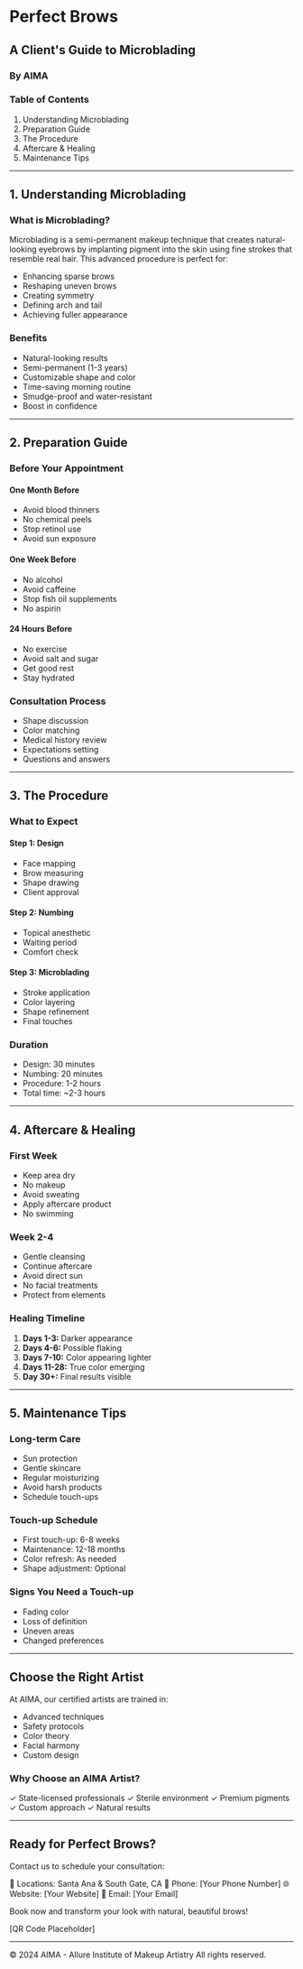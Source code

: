 # Perfect Brows
## A Client's Guide to Microblading
### By AIMA

### Table of Contents
1. Understanding Microblading
2. Preparation Guide
3. The Procedure
4. Aftercare & Healing
5. Maintenance Tips

---

## 1. Understanding Microblading

### What is Microblading?
Microblading is a semi-permanent makeup technique that creates natural-looking eyebrows by implanting pigment into the skin using fine strokes that resemble real hair. This advanced procedure is perfect for:
- Enhancing sparse brows
- Reshaping uneven brows
- Creating symmetry
- Defining arch and tail
- Achieving fuller appearance

### Benefits
- Natural-looking results
- Semi-permanent (1-3 years)
- Customizable shape and color
- Time-saving morning routine
- Smudge-proof and water-resistant
- Boost in confidence

---

## 2. Preparation Guide

### Before Your Appointment

#### One Month Before
- Avoid blood thinners
- No chemical peels
- Stop retinol use
- Avoid sun exposure

#### One Week Before
- No alcohol
- Avoid caffeine
- Stop fish oil supplements
- No aspirin

#### 24 Hours Before
- No exercise
- Avoid salt and sugar
- Get good rest
- Stay hydrated

### Consultation Process
- Shape discussion
- Color matching
- Medical history review
- Expectations setting
- Questions and answers

---

## 3. The Procedure

### What to Expect

#### Step 1: Design
- Face mapping
- Brow measuring
- Shape drawing
- Client approval

#### Step 2: Numbing
- Topical anesthetic
- Waiting period
- Comfort check

#### Step 3: Microblading
- Stroke application
- Color layering
- Shape refinement
- Final touches

### Duration
- Design: 30 minutes
- Numbing: 20 minutes
- Procedure: 1-2 hours
- Total time: ~2-3 hours

---

## 4. Aftercare & Healing

### First Week
- Keep area dry
- No makeup
- Avoid sweating
- Apply aftercare product
- No swimming

### Week 2-4
- Gentle cleansing
- Continue aftercare
- Avoid direct sun
- No facial treatments
- Protect from elements

### Healing Timeline
1. **Days 1-3:** Darker appearance
2. **Days 4-6:** Possible flaking
3. **Days 7-10:** Color appearing lighter
4. **Days 11-28:** True color emerging
5. **Day 30+:** Final results visible

---

## 5. Maintenance Tips

### Long-term Care
- Sun protection
- Gentle skincare
- Regular moisturizing
- Avoid harsh products
- Schedule touch-ups

### Touch-up Schedule
- First touch-up: 6-8 weeks
- Maintenance: 12-18 months
- Color refresh: As needed
- Shape adjustment: Optional

### Signs You Need a Touch-up
- Fading color
- Loss of definition
- Uneven areas
- Changed preferences

---

## Choose the Right Artist

At AIMA, our certified artists are trained in:
- Advanced techniques
- Safety protocols
- Color theory
- Facial harmony
- Custom design

### Why Choose an AIMA Artist?
✓ State-licensed professionals
✓ Sterile environment
✓ Premium pigments
✓ Custom approach
✓ Natural results

---

## Ready for Perfect Brows?

Contact us to schedule your consultation:

📍 Locations: Santa Ana & South Gate, CA
📱 Phone: [Your Phone Number]
🌐 Website: [Your Website]
📧 Email: [Your Email]

Book now and transform your look with natural, beautiful brows!

[QR Code Placeholder]

---

© 2024 AIMA - Allure Institute of Makeup Artistry
All rights reserved. 